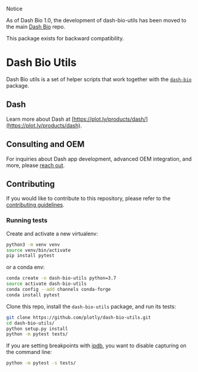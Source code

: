 Notice

As of Dash Bio 1.0, the development of dash-bio-utils has been moved to the main [Dash Bio](https://github.com/plotly/dash-bio) repo.

This package exists for backward compatibility.

# Dash Bio Utils

Dash Bio utils is a set of helper scripts that work together with the
[`dash-bio`](https://github.com/plotly/dash-bio) package.

## Dash

Learn more about Dash at
[https://plot.ly/products/dash/](https://plot.ly/products/dash).

## Consulting and OEM

For inquiries about Dash app development, advanced OEM integration,
and more, please [reach out](https://plotly.typeform.com/to/mH1Cpb).

## Contributing

If you would like to contribute to this repository, please refer to
the [contributing
guidelines](https://github.com/plotly/dash-bio-utils/blob/master/CONTRIBUTING.md).

### Running tests

Create and activate a new virtualenv:

```bash
python3 -m venv venv
source venv/bin/activate
pip install pytest
```

or a conda env:

```bash
conda create -n dash-bio-utils python=3.7
source activate dash-bio-utils
conda config --add channels conda-forge
conda install pytest
```

Clone this repo, install the `dash-bio-utils` package, and run its tests:

```bash
git clone https://github.com/plotly/dash-bio-utils.git
cd dash-bio-utils/
python setup.py install
python -m pytest tests/
```

If you are setting breakpoints with [ipdb](https://pypi.org/project/ipdb/), you
want to disable capturing on the command line:

```bash
python -m pytest -s tests/
```
